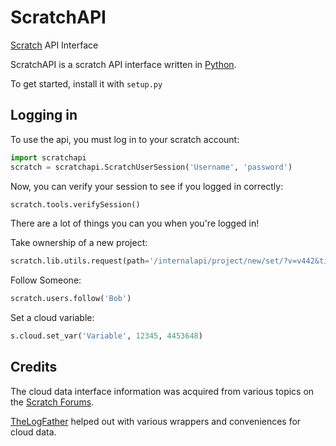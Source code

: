 # ScratchAPI
[Scratch](https://scratch.mit.edu) API Interface

ScratchAPI is a scratch API interface written in [Python](https://www.python.org/).

To get started, install it with `setup.py`

## Logging in
To use the api, you must log in to your scratch account:
```python
import scratchapi
scratch = scratchapi.ScratchUserSession('Username', 'password')
```
Now, you can verify your session to see if you logged in correctly:
```python
scratch.tools.verifySession()
```
There are a lot of things you can you when you're logged in!

Take ownership of a new project:
```python
scratch.lib.utils.request(path='/internalapi/project/new/set/?v=v442&title=Project', server=scratch.PROJECTS_SERVER, method='POST', payload={})
```

Follow Someone:
```python
scratch.users.follow('Bob')
```

Set a cloud variable:
```python
s.cloud.set_var('Variable', 12345, 4453648)
```

## Credits
The cloud data interface information was acquired from various topics on the [Scratch Forums](https://scratch.mit.edu/discuss).

[TheLogFather](https://github.com/TheLogFather) helped out with various wrappers and conveniences for cloud data.